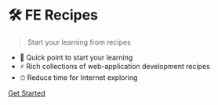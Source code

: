 # 🛠 FE Recipes

> Start your learning from recipes

- 🚀 Quick point to start your learning 
- ⚡️️ Rich collections of web-application development recipes
- ⏱ Reduce time for Internet exploring

<div style="" class="buttons">
  <a href="#/README"><span>Get Started</span></a>
</div>
